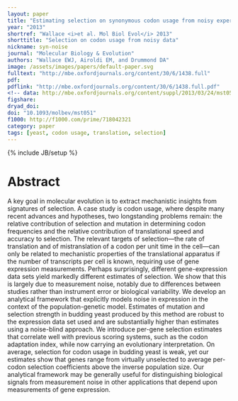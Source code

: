 ```yaml
---
layout: paper
title: "Estimating selection on synonymous codon usage from noisy experimental data"
year: "2013"
shortref: "Wallace <i>et al. Mol Biol Evol</i> 2013"
shorttitle: "Selection on codon usage from noisy data"
nickname: syn-noise
journal: "Molecular Biology & Evolution"
authors: "Wallace EWJ, Airoldi EM, and Drummond DA"
image: /assets/images/papers/default-paper.svg
fulltext: "http://mbe.oxfordjournals.org/content/30/6/1438.full"
pdf: 
pdflink: "http://mbe.oxfordjournals.org/content/30/6/1438.full.pdf"
<!-- data: http://mbe.oxfordjournals.org/content/suppl/2013/03/24/mst051.DC1/orf-xObs-SCU-CAI-bygene.txt -->
figshare: 
dryad_doi: 
doi: "10.1093/molbev/mst051"
f1000: http://f1000.com/prime/718042321
category: paper
tags: [yeast, codon usage, translation, selection]
---
```

{% include JB/setup %}

# Abstract

A key goal in molecular evolution is to extract mechanistic insights from signatures of selection. A case study is codon usage, where despite many recent advances and hypotheses, two longstanding problems remain: the relative contribution of selection and mutation in determining codon frequencies and the relative contribution of translational speed and accuracy to selection. The relevant targets of selection—the rate of translation and of mistranslation of a codon per unit time in the cell—can only be related to mechanistic properties of the translational apparatus if the number of transcripts per cell is known, requiring use of gene expression measurements. Perhaps surprisingly, different gene-expression data sets yield markedly different estimates of selection. We show that this is largely due to measurement noise, notably due to differences between studies rather than instrument error or biological variability. We develop an analytical framework that explicitly models noise in expression in the context of the population-genetic model. Estimates of mutation and selection strength in budding yeast produced by this method are robust to the expression data set used and are substantially higher than estimates using a noise-blind approach. We introduce per-gene selection estimates that correlate well with previous scoring systems, such as the codon adaptation index, while now carrying an evolutionary interpretation. On average, selection for codon usage in budding yeast is weak, yet our estimates show that genes range from virtually unselected to average per-codon selection coefficients above the inverse population size. Our analytical framework may be generally useful for distinguishing biological signals from measurement noise in other applications that depend upon measurements of gene expression.